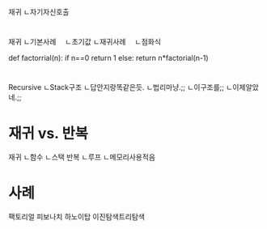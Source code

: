 
재귀
ㄴ자기자신호출

#
재귀
ㄴ기본사례
　ㄴ초기값
ㄴ재귀사례
　ㄴ점화식



def factorrial(n):
if n==0
 return 1
else:
return n*factorial(n-1)

#
Recursive
ㄴStack구조
ㄴ답안지랑똑같은듯.
ㄴ법리마냥.;;
ㄴ이구조를;;
ㄴ이제알았네.;;

# 재귀 vs. 반복
재귀
ㄴ함수
ㄴ스택
반복
ㄴ루프
ㄴ메모리사용적음

# 사례
팩토리얼
피보나치
하노이탑
이진탐색트리탐색



